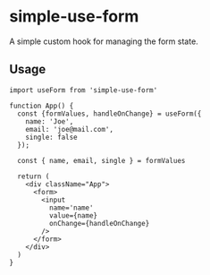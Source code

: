 # simple-use-form

A simple custom hook for managing the form state.

## Usage

```
import useForm from 'simple-use-form'

function App() {
  const {formValues, handleOnChange} = useForm({
    name: 'Joe',
    email: 'joe@mail.com',
    single: false
  });

  const { name, email, single } = formValues

  return (
    <div className="App">
      <form>
        <input 
          name='name'
          value={name}
          onChange={handleOnChange}
        />
      </form>
    </div>
  )
}


```